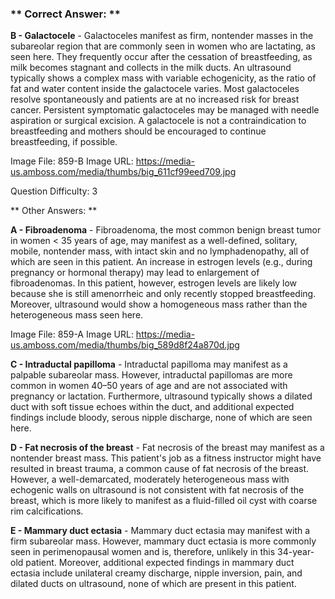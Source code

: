 ### ** Correct Answer: **

**B - Galactocele** - Galactoceles manifest as firm, nontender masses in the subareolar region that are commonly seen in women who are lactating, as seen here. They frequently occur after the cessation of breastfeeding, as milk becomes stagnant and collects in the milk ducts. An ultrasound typically shows a complex mass with variable echogenicity, as the ratio of fat and water content inside the galactocele varies. Most galactoceles resolve spontaneously and patients are at no increased risk for breast cancer. Persistent symptomatic galactoceles may be managed with needle aspiration or surgical excision. A galactocele is not a contraindication to breastfeeding and mothers should be encouraged to continue breastfeeding, if possible.

Image File: 859-B
Image URL: https://media-us.amboss.com/media/thumbs/big_611cf99eed709.jpg

Question Difficulty: 3

** Other Answers: **

**A - Fibroadenoma** - Fibroadenoma, the most common benign breast tumor in women < 35 years of age, may manifest as a well-defined, solitary, mobile, nontender mass, with intact skin and no lymphadenopathy, all of which are seen in this patient. An increase in estrogen levels (e.g., during pregnancy or hormonal therapy) may lead to enlargement of fibroadenomas. In this patient, however, estrogen levels are likely low because she is still amenorrheic and only recently stopped breastfeeding. Moreover, ultrasound would show a homogeneous mass rather than the heterogeneous mass seen here.

Image File: 859-A
Image URL: https://media-us.amboss.com/media/thumbs/big_589d8f24a870d.jpg

**C - Intraductal papilloma** - Intraductal papilloma may manifest as a palpable subareolar mass. However, intraductal papillomas are more common in women 40–50 years of age and are not associated with pregnancy or lactation. Furthermore, ultrasound typically shows a dilated duct with soft tissue echoes within the duct, and additional expected findings include bloody, serous nipple discharge, none of which are seen here.

**D - Fat necrosis of the breast** - Fat necrosis of the breast may manifest as a nontender breast mass. This patient's job as a fitness instructor might have resulted in breast trauma, a common cause of fat necrosis of the breast. However, a well-demarcated, moderately heterogeneous mass with echogenic walls on ultrasound is not consistent with fat necrosis of the breast, which is more likely to manifest as a fluid-filled oil cyst with coarse rim calcifications.

**E - Mammary duct ectasia** - Mammary duct ectasia may manifest with a firm subareolar mass. However, mammary duct ectasia is more commonly seen in perimenopausal women and is, therefore, unlikely in this 34-year-old patient. Moreover, additional expected findings in mammary duct ectasia include unilateral creamy discharge, nipple inversion, pain, and dilated ducts on ultrasound, none of which are present in this patient.

